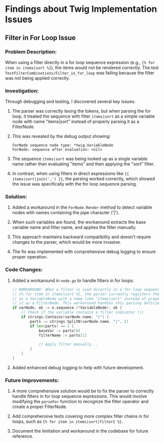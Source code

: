 # Findings about Twig Implementation Issues

## Filter in For Loop Issue

### Problem Description:
When using a filter directly in a for loop sequence expression (e.g., `{% for item in items|sort %}`), the items would not be rendered correctly. The test `TestFilterCombinations/Filter_in_for_loop` was failing because the filter was not being applied correctly.

### Investigation:
Through debugging and testing, I discovered several key issues:

1. The parser was correctly lexing the tokens, but when parsing the for loop, it treated the sequence with filter `items|sort` as a simple variable node with name "items|sort" instead of properly parsing it as a FilterNode.

2. This was revealed by the debug output showing:
   ```
   ForNode sequence node type: *twig.VariableNode
   ForNode: sequence after evaluation: <nil>
   ```
   
3. The sequence `items|sort` was being looked up as a single variable name rather than evaluating "items" and then applying the "sort" filter.

4. In contrast, when using filters in direct expressions like `{{ items|sort|join(',') }}`, the parsing worked correctly, which showed the issue was specifically with the for loop sequence parsing.

### Solution:
1. Added a workaround in the `ForNode.Render` method to detect variable nodes with names containing the pipe character ('|').

2. When such variables are found, the workaround extracts the base variable name and filter name, and applies the filter manually.

3. This approach maintains backward compatibility and doesn't require changes to the parser, which would be more invasive.

4. The fix was implemented with comprehensive debug logging to ensure proper operation.

### Code Changes:
1. Added a workaround in `node.go` to handle filters in for loops:
   ```go
   // WORKAROUND: When a filter is used directly in a for loop sequence like:
   // {% for item in items|sort %}, the parser currently registers the sequence
   // as a VariableNode with a name like "items|sort" instead of properly parsing
   // it as a FilterNode. This workaround handles this parsing deficiency.
   if varNode, ok := n.sequence.(*VariableNode); ok {
       // Check if the variable contains a filter indicator (|)
       if strings.Contains(varNode.name, "|") {
           parts := strings.SplitN(varNode.name, "|", 2)
           if len(parts) == 2 {
               baseVar := parts[0]
               filterName := parts[1]
               
               // Apply filter manually...
           }
       }
   }
   ```

2. Added enhanced debug logging to help with future development.

### Future Improvements:
1. A more comprehensive solution would be to fix the parser to correctly handle filters in for loop sequence expressions. This would involve modifying the `parseFor` function to recognize the filter operator and create a proper FilterNode.

2. Add comprehensive tests covering more complex filter chains in for loops, such as `{% for item in items|sort|filter2 %}`.

3. Document the limitation and workaround in the codebase for future reference.